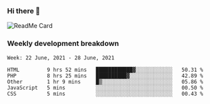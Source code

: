 ### Hi there 👋

<!--
**itzcy/itzcy** is a ✨ _special_ ✨ repository because its `README.md` (this file) appears on your GitHub profile.

Here are some ideas to get you started:

- 🔭 I’m currently working on ...
- 🌱 I’m currently learning ...
- 👯 I’m looking to collaborate on ...
- 🤔 I’m looking for help with ...
- 💬 Ask me about ...
- 📫 How to reach me: ...
- 😄 Pronouns: ...
- ⚡ Fun fact: ...
-->
![ReadMe Card](https://github-readme-stats.vercel.app/api?username=itzcy&show_icons=true&title_color=2d3198&icon_color=797cb8&text_color=24292e&bg_color=f6f8fa)

### Weekly development breakdown
<!--START_SECTION:waka-->
```text
Week: 22 June, 2021 - 28 June, 2021

HTML         9 hrs 52 mins   ████████████▓░░░░░░░░░░░░   50.31 % 
PHP          8 hrs 25 mins   ██████████▓░░░░░░░░░░░░░░   42.89 % 
Other        1 hr 9 mins     █▒░░░░░░░░░░░░░░░░░░░░░░░   05.86 % 
JavaScript   5 mins          ░░░░░░░░░░░░░░░░░░░░░░░░░   00.50 % 
CSS          5 mins          ░░░░░░░░░░░░░░░░░░░░░░░░░   00.43 % 
```
<!--END_SECTION:waka-->
